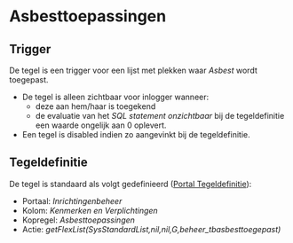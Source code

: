 # Asbesttoepassingen

## Trigger

De tegel is een trigger voor een lijst met plekken waar _Asbest_ wordt toegepast.

- De tegel is alleen zichtbaar voor inlogger wanneer:
  - deze aan hem/haar is toegekend
  - de evaluatie van het _SQL statement onzichtbaar_ bij de tegeldefinitie een waarde ongelijk aan 0 oplevert.
- Een tegel is disabled indien zo aangevinkt bij de tegeldefinitie.

## Tegeldefinitie

De tegel is standaard als volgt gedefinieerd ([Portal Tegeldefinitie](/docs/instellen_inrichten/portaldefinitie/portal_tegel.md)):

- Portaal: _Inrichtingenbeheer_
- Kolom: _Kenmerken en Verplichtingen_
- Kopregel: _Asbesttoepassingen_
- Actie: _getFlexList(SysStandardList,nil,nil,G,beheer_tbasbesttoegepast)_
